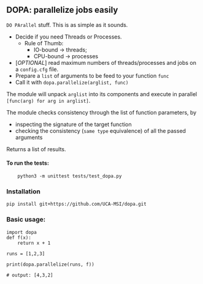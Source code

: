 ## DOPA: parallelize jobs easily

`DO PArallel` stuff. This is as simple as it sounds.

  * Decide if you need Threads or Processes. 
       * Rule of Thumb: 
            * IO-bound -> threads; 
            * CPU-bound -> processes
  * [*OPTIONAL*] read maximum numbers of threads/processes and jobs on a `config.cfg` file.
  * Prepare a `list` of arguments to be feed to your function `func`
  * Call it with  `dopa.parallelize(arglist, func)`

The module will unpack `arglist` into its components and execute in parallel
`[func(arg) for arg in arglist]`.

The module checks consistency through the list of function parameters, by 
  * inspecting the signature of the target function
  * checking the consistency (`same type` equivalence) of all the passed arguments

Returns a list of results.

#### To run the tests:

```
    python3 -m unittest tests/test_dopa.py
```


### Installation
```
pip install git+https://github.com/UCA-MSI/dopa.git
```

### Basic usage:
```
import dopa
def f(x):
    return x + 1

runs = [1,2,3]

print(dopa.parallelize(runs, f))

# output: [4,3,2]
```

